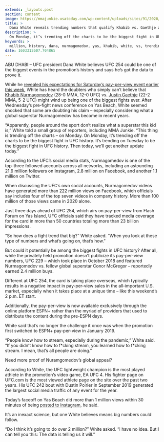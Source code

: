 ```yaml
--- 
extends: _layouts.post 
section: content 
image: https://mmajunkie.usatoday.com/wp-content/uploads/sites/91/2020/10/dana-white-ufc-254-video.jpg?w=1000&h=576&crop=1 
title: > 
  Dana White reveals trending numbers that qualify Khabib vs. Gaethje as UFC blockbuster 
description: > 
  On Monday, it’s trending off the charts to be the biggest fight in UFC history.It’s trending on Tuesday to be the biggest fight in UFC history.“When you look at these type of numbers and what’s going on, that’s how.”But could it potentially be among the biggest fights in UFC history?According to White, the UFC lightweight champion is the most played athlete in the promotion’s video game, EA UFC 4.“Do I think it’s going to do over 2 million?” White asked. 
keywords: > 
  million, history, dana, nurmagomedov, yas, khabib, white, vs, trending, payperview, biggest, reveals, views, ufc, gaethje, qualify, numbers 
date: 1603312607.704865 
--- 
```

<div><p>ABU DHABI &#8211; UFC president Dana White believes UFC 254 could be one of the biggest events in the promotion&#8217;s history and says he&#8217;s got the data to prove it.</p>
<p>While he <a href="https://www.youtube.com/watch?v=o7gdSBthCKg" target="_blank" rel="noopener noreferrer">revealed his expectations for Saturday&#8217;s pay-per-view event earlier this week</a>, White has heard the doubters who simply can&#8217;t believe that <a href="https://mmajunkie.usatoday.com/tag/khabib-nurmagomedov">Khabib Nurmagomedov</a> (28-0 MMA, 12-0 UFC) vs. <a href="https://mmajunkie.usatoday.com/tag/justin-gaethje">Justin Gaethje</a> (22-2 MMA, 5-2 UFC) might wind up being one of the biggest fights ever. After Wednesday&#8217;s pre-fight news conference on Yas Beach, White seemed shocked that some are doubting his claim &#8211; especially considering what a global superstar Nurmagomedov has become in recent years.</p>
<p>&#8220;Apparently, people around the sport don&#8217;t realize what a superstar this kid is,&#8221; White told a small group of reporters, including MMA Junkie. &#8220;This thing is trending off the charts &#8211; on Monday. On Monday, it&#8217;s trending off the charts to be the biggest fight in UFC history. It&#8217;s trending on Tuesday to be the biggest fight in UFC history. Then today, we&#8217;ll get another update today.&#8221;</p>
<p>According to the UFC&#8217;s social media stats, Nurmagomedov is one of the top-three followed accounts across all networks, including an astounding 21.9 million followers on Instagram, 2.8 million on Facebook, and another 1.1 million on Twitter.</p>
<p>When discussing the UFC&#8217;s own social accounts, Nurmagomedov videos have generated more than 222 million views on Facebook, which officials say includes four of the top seven videos in company history. More than 100 million of those views came in 2020 alone.</p>
 
<p>Just three days ahead of UFC 254, which airs on pay-per-view from Flash Forum on Yas Island, UFC officials said they have tracked media coverage for the card in more than 50 countries totaling more than 23 billion impressions.</p>
<p>&#8220;So how does a fight trend that big?&#8221; White asked. &#8220;When you look at these type of numbers and what&#8217;s going on, that&#8217;s how.&#8221;</p>
<p>But could it potentially be among the biggest fights in UFC history? After all, while the privately held promotion doesn&#8217;t publicize its pay-per-view numbers, UFC 229 &#8211; which took place in October 2018 and featured Nurmagomedov vs. fellow global superstar Conor McGregor &#8211; reportedly earned 2.4 million buys.</p>
<p>Different at UFC 254, the card is taking place overseas, which typically results in a negative impact in pay-per-view sales in the all-important U.S. market, especially when it takes place at a unique time &#8211; like this weekend&#8217;s 2 p.m. ET start.</p>
<p>Additionally, the pay-per-view is now available exclusively through the online platform ESPN+ rather than the myriad of providers that used to distribute the content during the pre-ESPN days.</p>
<p>White said that&#8217;s no longer the challenge it once was when the promotion first switched to ESPN+ pay-per-view in January 2019.</p>
<p>&#8220;People know how to stream, especially during the pandemic,&#8221; White said. &#8220;If you didn&#8217;t know how to f*cking stream, you learned how to f*cking stream. I mean, that&#8217;s all people are doing.&#8221;</p>
<p>Need more proof of Nuramgomedov&#8217;s global appeal?</p>
<p>According to White, the UFC lightweight champion is the most played athlete in the promotion&#8217;s video game, EA UFC 4. His fighter page on UFC.com is the most viewed athlete page on the site over the past two years. His UFC 242 bout with Dustin Poirier in September 2019 generated the largest social media traffic of any event for the year.</p>
<p>Today&#8217;s faceoff on Yas Beach did more than 1 million views within 30 minutes of being <a href="https://www.instagram.com/p/CGm41-9HPyY/" target="_blank" rel="noopener noreferrer">posted to Instagram</a>, he said.</p>
<p>It&#8217;s an inexact science, but one White believes means big numbers could follow.</p>
<p>&#8220;Do I think it&#8217;s going to do over 2 million?&#8221; White asked. &#8220;I have no idea. But I can tell you this: The data is telling us it will.&#8221;</p>
<p></p>
</div>